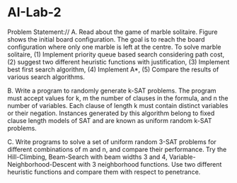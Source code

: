 # AI-Lab-2
Problem Statement://
A.
Read about the game of marble solitaire. Figure shows the initial board configuration. The goal is to reach the board configuration where only one marble is 
left at the centre. 
To solve marble solitaire, 
(1) Implement priority queue based search considering path cost, 
(2) suggest two different heuristic functions with justification, 
(3) Implement best first search algorithm, 
(4) Implement A*,
(5) Compare the results of various search algorithms.


B.
Write a program to randomly generate k-SAT problems.  The program must accept values for k, m the number of clauses in the formula, and n the number of variables. 
Each clause of length k must contain distinct variables or their negation.  Instances generated by this algorithm belong to fixed clause length models of SAT and 
are known as uniform random k-SAT problems.

C.
Write programs to solve a set of uniform random 3-SAT problems for different combinations of m and n, and compare their performance.  Try the Hill-Climbing, 
Beam-Search with beam widths 3 and 4, Variable-Neighborhood-Descent with 3 neighborhood functions.  Use two different heuristic functions and compare them 
with respect to penetrance.
